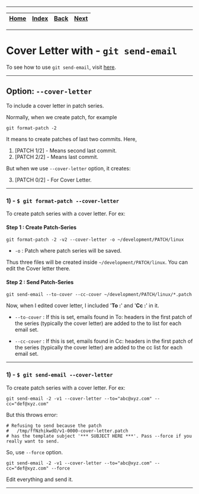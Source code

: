
---

| [Home](/README.md) | [Index](./README.md) | [Back](./1_git_cheat_sheet.md) | [Next](../Linux/README.md) |
| :---: | :---: | :---: | :---: |

---

# Cover Letter with - `git send-email`

To see how to use `git send-email`, visit [here](./1_git_cheat_sheet.md#10----git-send-email).

---

## Option: `--cover-letter`
To include a cover letter in patch series.

Normally, when we create patch, for example

```
git format-patch -2
```

It means to create patches of last two commits. Here,

1) [PATCH 1/2] - Means second last commit.
2) [PATCH 2/2] - Means last commit.

But when we use `--cover-letter` option, it creates:

3) [PATCH 0/2] - For Cover Letter.

---

### 1) - `$ git format-patch --cover-letter`
To create patch series with a cover letter. For ex:

#### Step 1 : Create Patch-Series

```shell
git format-patch -2 -v2 --cover-letter -o ~/development/PATCH/linux
```

* `-o` : Patch where patch series will be saved.

Thus three files will be created inside `~/development/PATCH/linux`. You can edit the Cover letter there.

#### Step 2 : Send Patch-Series

```shell
git send-email --to-cover --cc-cover ~/development/PATCH/linux/*.patch
```
Now, when I edited cover letter, I included '__To :__' and '__Cc :__' in it.

* `--to-cover` : If this is set, emails found in To: headers in the first patch of the series (typically the cover letter) are added to the to list for each email set.

* `--cc-cover` : If this is set, emails found in Cc: headers in the first patch of the series (typically the cover letter) are added to the cc list for each email set.

---

### 1) - `$ git send-email --cover-letter`
To create patch series with a cover letter. For ex:

```shell
git send-email -2 -v1 --cover-letter --to="abc@xyz.com" --cc="def@xyz.com"
```

But this throws error:
```
# Refusing to send because the patch
# 	/tmp/ffNzhikwdO/v1-0000-cover-letter.patch
# has the template subject '*** SUBJECT HERE ***'. Pass --force if you really want to send.
```

So, use `--force` option.

```shell
git send-email -2 -v1 --cover-letter --to="abc@xyz.com" --cc="def@xyz.com" --force
```

Edit everything and send it.

---